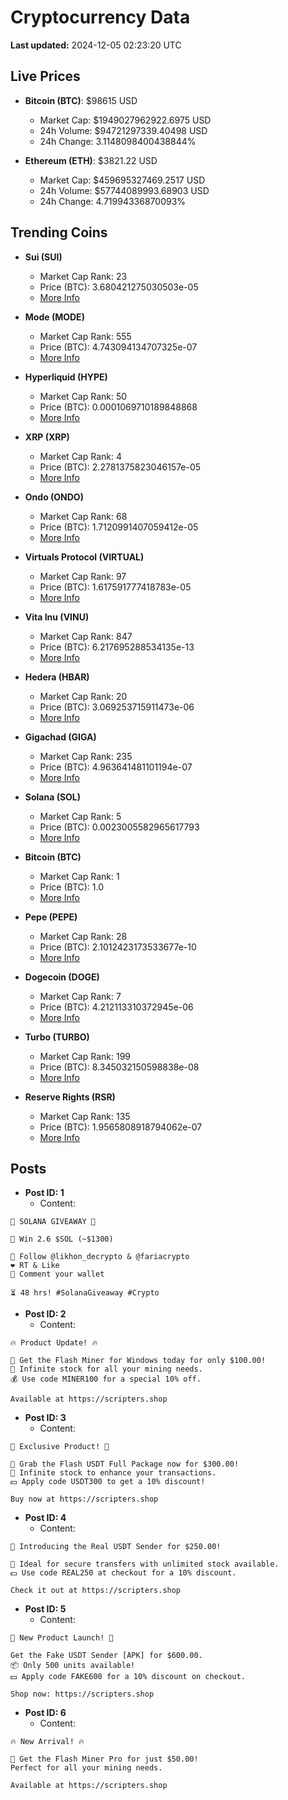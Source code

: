 # Cryptocurrency Data

**Last updated:** 2024-12-05 02:23:20 UTC

## Live Prices
- **Bitcoin (BTC)**: $98615 USD
  - Market Cap: $1949027962922.6975 USD
  - 24h Volume: $94721297339.40498 USD
  - 24h Change: 3.1148098400438844%

- **Ethereum (ETH)**: $3821.22 USD
  - Market Cap: $459695327469.2517 USD
  - 24h Volume: $57744089993.68903 USD
  - 24h Change: 4.71994336870093%

## Trending Coins
- **Sui (SUI)**
  - Market Cap Rank: 23
  - Price (BTC): 3.680421275030503e-05
  - [More Info](https://www.coingecko.com/en/coins/sui)

- **Mode (MODE)**
  - Market Cap Rank: 555
  - Price (BTC): 4.743094134707325e-07
  - [More Info](https://www.coingecko.com/en/coins/mode)

- **Hyperliquid (HYPE)**
  - Market Cap Rank: 50
  - Price (BTC): 0.0001069710189848868
  - [More Info](https://www.coingecko.com/en/coins/hyperliquid)

- **XRP (XRP)**
  - Market Cap Rank: 4
  - Price (BTC): 2.2781375823046157e-05
  - [More Info](https://www.coingecko.com/en/coins/xrp)

- **Ondo (ONDO)**
  - Market Cap Rank: 68
  - Price (BTC): 1.7120991407059412e-05
  - [More Info](https://www.coingecko.com/en/coins/ondo)

- **Virtuals Protocol (VIRTUAL)**
  - Market Cap Rank: 97
  - Price (BTC): 1.617591777418783e-05
  - [More Info](https://www.coingecko.com/en/coins/virtual-protocol)

- **Vita Inu (VINU)**
  - Market Cap Rank: 847
  - Price (BTC): 6.217695288534135e-13
  - [More Info](https://www.coingecko.com/en/coins/vita-inu)

- **Hedera (HBAR)**
  - Market Cap Rank: 20
  - Price (BTC): 3.069253715911473e-06
  - [More Info](https://www.coingecko.com/en/coins/hedera)

- **Gigachad (GIGA)**
  - Market Cap Rank: 235
  - Price (BTC): 4.963641481101194e-07
  - [More Info](https://www.coingecko.com/en/coins/gigachad-2)

- **Solana (SOL)**
  - Market Cap Rank: 5
  - Price (BTC): 0.0023005582965617793
  - [More Info](https://www.coingecko.com/en/coins/solana)

- **Bitcoin (BTC)**
  - Market Cap Rank: 1
  - Price (BTC): 1.0
  - [More Info](https://www.coingecko.com/en/coins/bitcoin)

- **Pepe (PEPE)**
  - Market Cap Rank: 28
  - Price (BTC): 2.1012423173533677e-10
  - [More Info](https://www.coingecko.com/en/coins/pepe)

- **Dogecoin (DOGE)**
  - Market Cap Rank: 7
  - Price (BTC): 4.212113310372945e-06
  - [More Info](https://www.coingecko.com/en/coins/dogecoin)

- **Turbo (TURBO)**
  - Market Cap Rank: 199
  - Price (BTC): 8.345032150598838e-08
  - [More Info](https://www.coingecko.com/en/coins/turbo)

- **Reserve Rights (RSR)**
  - Market Cap Rank: 135
  - Price (BTC): 1.9565808918794062e-07
  - [More Info](https://www.coingecko.com/en/coins/reserve-rights)

## Posts
- **Post ID: 1**
  - Content:
```
🚀 SOLANA GIVEAWAY 🚀

🎁 Win 2.6 $SOL (~$1300)

🤝 Follow @likhon_decrypto & @fariacrypto
❤️ RT & Like
💬 Comment your wallet

⏳ 48 hrs! #SolanaGiveaway #Crypto
```

- **Post ID: 2**
  - Content:
```
🔥 Product Update! 🔥

🚀 Get the Flash Miner for Windows today for only $100.00!
🔋 Infinite stock for all your mining needs.
💰 Use code MINER100 for a special 10% off.

Available at https://scripters.shop
```

- **Post ID: 3**
  - Content:
```
🎁 Exclusive Product! 🎁

💸 Grab the Flash USDT Full Package now for $300.00!
🎉 Infinite stock to enhance your transactions.
💵 Apply code USDT300 to get a 10% discount!

Buy now at https://scripters.shop
```

- **Post ID: 4**
  - Content:
```
💎 Introducing the Real USDT Sender for $250.00!

💼 Ideal for secure transfers with unlimited stock available.
💵 Use code REAL250 at checkout for a 10% discount.

Check it out at https://scripters.shop
```

- **Post ID: 5**
  - Content:
```
🚀 New Product Launch! 🚀

Get the Fake USDT Sender [APK] for $600.00.
📦 Only 500 units available!
💵 Apply code FAKE600 for a 10% discount on checkout.

Shop now: https://scripters.shop
```

- **Post ID: 6**
  - Content:
```
🔥 New Arrival! 🔥

💸 Get the Flash Miner Pro for just $50.00!
Perfect for all your mining needs.

Available at https://scripters.shop
```


